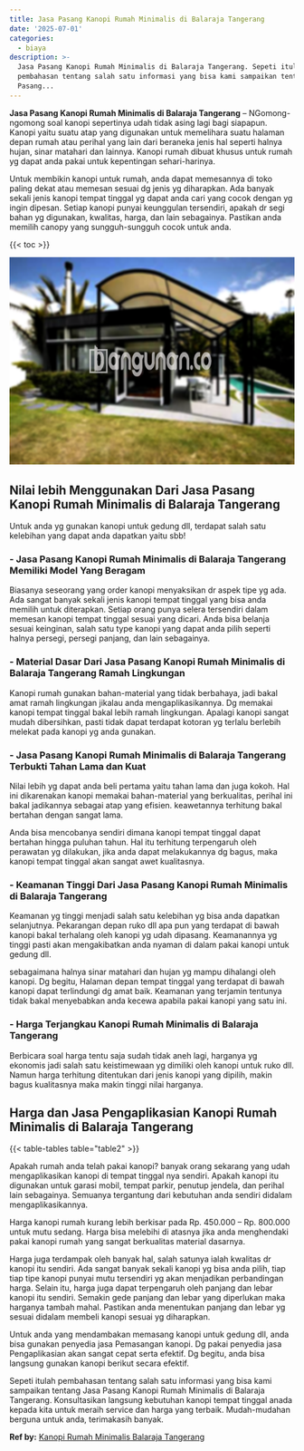 ```yaml
---
title: Jasa Pasang Kanopi Rumah Minimalis di Balaraja Tangerang
date: '2025-07-01'
categories:
  - biaya
description: >-
  Jasa Pasang Kanopi Rumah Minimalis di Balaraja Tangerang. Sepeti itulah
  pembahasan tentang salah satu informasi yang bisa kami sampaikan tentang Jasa
  Pasang...
---
```


**Jasa Pasang Kanopi Rumah Minimalis di Balaraja Tangerang** – NGomong-ngomong soal kanopi sepertinya udah tidak asing lagi bagi siapapun. Kanopi yaitu suatu atap yang digunakan untuk memelihara suatu halaman depan rumah atau perihal yang lain dari beraneka jenis hal seperti halnya hujan, sinar matahari dan lainnya. Kanopi rumah dibuat khusus untuk rumah yg dapat anda pakai untuk kepentingan sehari-harinya.

Untuk membikin kanopi untuk rumah, anda dapat memesannya di toko paling dekat atau memesan sesuai dg jenis yg diharapkan. Ada banyak sekali jenis kanopi tempat tinggal yg dapat anda cari yang cocok dengan yg ingin dipesan. Setiap kanopi punyai keunggulan tersendiri, apakah dr segi bahan yg digunakan, kwalitas, harga, dan lain sebagainya. Pastikan anda memilih canopy yang sungguh-sungguh cocok untuk anda.

{{< toc >}}

![Jasa Pasang Kanopi Rumah Minimalis di Balaraja Tangerang](/images/harga-kanopi-minimalis-64.png)

## Nilai lebih Menggunakan Dari Jasa Pasang Kanopi Rumah Minimalis di Balaraja Tangerang

Untuk anda yg gunakan kanopi untuk gedung dll, terdapat salah satu kelebihan yang dapat anda dapatkan yaitu sbb!

### \- Jasa Pasang Kanopi Rumah Minimalis di Balaraja Tangerang Memiliki Model Yang Beragam

Biasanya seseorang yang order kanopi menyaksikan dr aspek tipe yg ada. Ada sangat banyak sekali jenis kanopi tempat tinggal yang bisa anda memilih untuk diterapkan. Setiap orang punya selera tersendiri dalam memesan kanopi tempat tinggal sesuai yang dicari. Anda bisa belanja sesuai keinginan, salah satu type kanopi yang dapat anda pilih seperti halnya persegi, persegi panjang, dan lain sebagainya.

### \- Material Dasar Dari Jasa Pasang Kanopi Rumah Minimalis di Balaraja Tangerang Ramah Lingkungan

Kanopi rumah gunakan bahan-material yang tidak berbahaya, jadi bakal amat ramah lingkungan jikalau anda mengaplikasikannya. Dg memakai kanopi tempat tinggal bakal lebih ramah lingkungan. Apalagi kanopi sangat mudah dibersihkan, pasti tidak dapat terdapat kotoran yg terlalu berlebih melekat pada kanopi yg anda gunakan.

### \- Jasa Pasang Kanopi Rumah Minimalis di Balaraja Tangerang Terbukti Tahan Lama dan Kuat

Nilai lebih yg dapat anda beli pertama yaitu tahan lama dan juga kokoh. Hal ini dikarenakan kanopi memakai bahan-material yang berkualitas, perihal ini bakal jadikannya sebagai atap yang efisien. keawetannya terhitung bakal bertahan dengan sangat lama.

Anda bisa mencobanya sendiri dimana kanopi tempat tinggal dapat bertahan hingga puluhan tahun. Hal itu terhitung terpengaruh oleh perawatan yg dilakukan, jika anda dapat melakukannya dg bagus, maka kanopi tempat tinggal akan sangat awet kualitasnya.

### \- Keamanan Tinggi Dari Jasa Pasang Kanopi Rumah Minimalis di Balaraja Tangerang

Keamanan yg tinggi menjadi salah satu kelebihan yg bisa anda dapatkan selanjutnya. Pekarangan depan ruko dll apa pun yang terdapat di bawah kanopi bakal terhalang oleh kanopi yg udah dipasang. Keamanannya yg tinggi pasti akan mengakibatkan anda nyaman di dalam pakai kanopi untuk gedung dll.

sebagaimana halnya sinar matahari dan hujan yg mampu dihalangi oleh kanopi. Dg begitu, Halaman depan tempat tinggal yang terdapat di bawah kanopi dapat terlindungi dg amat baik. Keamanan yang terjamin tentunya tidak bakal menyebabkan anda kecewa apabila pakai kanopi yang satu ini.

### \- Harga Terjangkau Kanopi Rumah Minimalis di Balaraja Tangerang

Berbicara soal harga tentu saja sudah tidak aneh lagi, harganya yg ekonomis jadi salah satu keistimewaan yg dimiliki oleh kanopi untuk ruko dll. Namun harga terhitung ditentukan dari jenis kanopi yang dipilih, makin bagus kualitasnya maka makin tinggi nilai harganya.

## Harga dan Jasa Pengaplikasian Kanopi Rumah Minimalis di Balaraja Tangerang

{{< table-tables table="table2" >}}

Apakah rumah anda telah pakai kanopi? banyak orang sekarang yang udah mengaplikasikan kanopi di tempat tinggal nya sendiri. Apakah kanopi itu digunakan untuk garasi mobil, tempat parkir, penutup jendela, dan perihal lain sebagainya. Semuanya tergantung dari kebutuhan anda sendiri didalam mengaplikasikannya.

Harga kanopi rumah kurang lebih berkisar pada Rp. 450.000 – Rp. 800.000 untuk mutu sedang. Harga bisa melebihi di atasnya jika anda menghendaki pakai kanopi rumah yang sangat berkualitas material dasarnya.

Harga juga terdampak oleh banyak hal, salah satunya ialah kwalitas dr kanopi itu sendiri. Ada sangat banyak sekali kanopi yg bisa anda pilih, tiap tiap tipe kanopi punyai mutu tersendiri yg akan menjadikan perbandingan harga. Selain itu, harga juga dapat terpengaruh oleh panjang dan lebar kanopi itu sendiri. Semakin gede panjang dan lebar yang diperlukan maka harganya tambah mahal. Pastikan anda menentukan panjang dan lebar yg sesuai didalam membeli kanopi sesuai yg diharapkan.

Untuk anda yang mendambakan memasang kanopi untuk gedung dll, anda bisa gunakan penyedia jasa Pemasangan kanopi. Dg pakai penyedia jasa Pengaplikasian akan sangat cepat serta efektif. Dg begitu, anda bisa langsung gunakan kanopi berikut secara efektif.

Sepeti itulah pembahasan tentang salah satu informasi yang bisa kami sampaikan tentang Jasa Pasang Kanopi Rumah Minimalis di Balaraja Tangerang. Konsultasikan langsung kebutuhan kanopi tempat tinggal anada kepada kita untuk meraih service dan harga yang terbaik. Mudah-mudahan berguna untuk anda, terimakasih banyak.

**Ref by:**  [Kanopi Rumah Minimalis Balaraja Tangerang](https://id.wikipedia.org/wiki/Kanopi)
